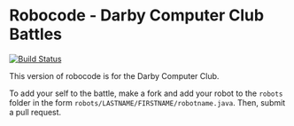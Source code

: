 # Robocode - Darby Computer Club Battles

[![Build Status](https://travis-ci.org/DarbyComputerClub/darbyrobocode.svg?branch=master)](https://travis-ci.org/DarbyComputerClub/darbyrobocode)

This version of robocode is for the Darby Computer Club. 

To add your self to the battle, make a fork and add your robot to the `robots` folder in the form `robots/LASTNAME/FIRSTNAME/robotname.java`. Then, submit a pull request.

